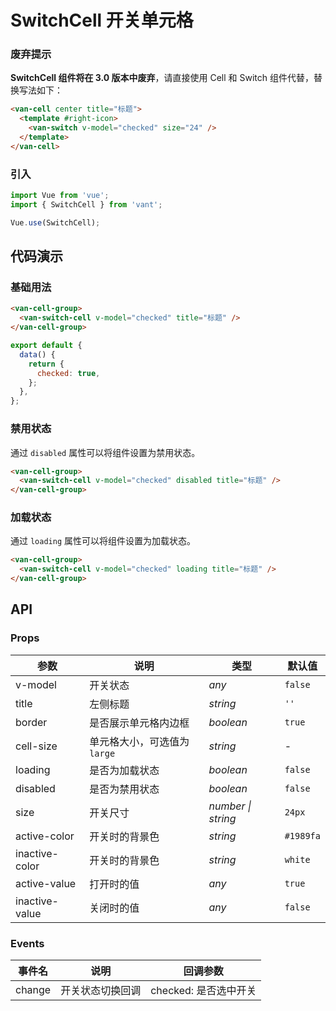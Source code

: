 # SwitchCell 开关单元格

### 废弃提示

<b>SwitchCell 组件将在 3.0 版本中废弃</b>，请直接使用 Cell 和 Switch 组件代替，替换写法如下：

```html
<van-cell center title="标题">
  <template #right-icon>
    <van-switch v-model="checked" size="24" />
  </template>
</van-cell>
```

### 引入

```js
import Vue from 'vue';
import { SwitchCell } from 'vant';

Vue.use(SwitchCell);
```

## 代码演示

### 基础用法

```html
<van-cell-group>
  <van-switch-cell v-model="checked" title="标题" />
</van-cell-group>
```

```js
export default {
  data() {
    return {
      checked: true,
    };
  },
};
```

### 禁用状态

通过 `disabled` 属性可以将组件设置为禁用状态。

```html
<van-cell-group>
  <van-switch-cell v-model="checked" disabled title="标题" />
</van-cell-group>
```

### 加载状态

通过 `loading` 属性可以将组件设置为加载状态。

```html
<van-cell-group>
  <van-switch-cell v-model="checked" loading title="标题" />
</van-cell-group>
```

## API

### Props

| 参数 | 说明 | 类型 | 默认值 |
| --- | --- | --- | --- |
| v-model | 开关状态 | _any_ | `false` |
| title | 左侧标题 | _string_ | `''` |
| border | 是否展示单元格内边框 | _boolean_ | `true` |
| cell-size | 单元格大小，可选值为 `large` | _string_ | - |
| loading | 是否为加载状态 | _boolean_ | `false` |
| disabled | 是否为禁用状态 | _boolean_ | `false` |
| size | 开关尺寸 | _number \| string_ | `24px` |
| active-color | 开关时的背景色 | _string_ | `#1989fa` |
| inactive-color | 开关时的背景色 | _string_ | `white` |
| active-value | 打开时的值 | _any_ | `true` |
| inactive-value | 关闭时的值 | _any_ | `false` |

### Events

| 事件名 | 说明             | 回调参数              |
| ------ | ---------------- | --------------------- |
| change | 开关状态切换回调 | checked: 是否选中开关 |
